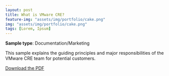 ```yaml
---
layout: post
title: What is VMware CRE?
feature-img: "assets/img/portfolio/cake.png"
img: "assets/img/portfolio/cake.png"
tags: [Lorem, Ipsum]
---
```


**Sample type**: Documentation/Marketing

This sample explains the guiding principles and major responsibilities of the VMware CRE team for potential customers. 

[Download the PDF](link)
